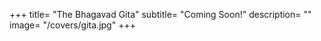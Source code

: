 +++
title= "The Bhagavad Gita"
subtitle= "Coming Soon!"
description= ""
image= "/covers/gita.jpg"
+++
